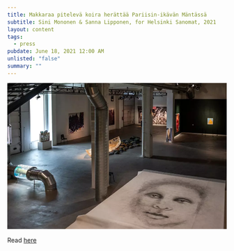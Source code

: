 ```yaml
---
title: Makkaraa pitelevä koira herättää Pariisin-ikävän Mäntässä
subtitle: Sini Mononen & Sanna Lipponen, for Helsinki Sanomat, 2021
layout: content
tags:
  - press
pubdate: June 18, 2021 12:00 AM
unlisted: "false"
summary: ""
---
```

![](/static/img/helsinki-sanomat-mantta-review-sini-mononen-2021-.webp)

Read [here](https://www.hs.fi/kulttuuri/art-2000008036396.html)